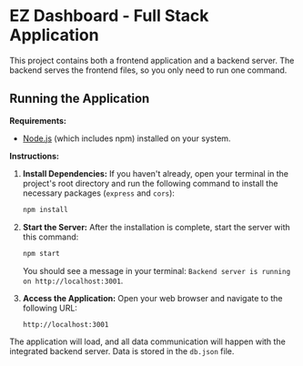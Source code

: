 
# EZ Dashboard - Full Stack Application

This project contains both a frontend application and a backend server. The backend serves the frontend files, so you only need to run one command.

## Running the Application

**Requirements:**
- [Node.js](https://nodejs.org/) (which includes npm) installed on your system.

**Instructions:**

1.  **Install Dependencies:**
    If you haven't already, open your terminal in the project's root directory and run the following command to install the necessary packages (`express` and `cors`):
    ```bash
    npm install
    ```

2.  **Start the Server:**
    After the installation is complete, start the server with this command:
    ```bash
    npm start
    ```
    You should see a message in your terminal: `Backend server is running on http://localhost:3001`.

3.  **Access the Application:**
    Open your web browser and navigate to the following URL:
    ```
    http://localhost:3001
    ```

The application will load, and all data communication will happen with the integrated backend server. Data is stored in the `db.json` file.

